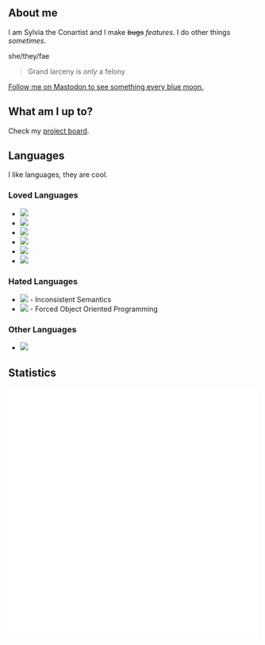 ## About me

I am Sylvia the Conartist and I make ~~bugs~~ *features*. I do other things *sometimes*.

she/they/fae

> Grand larceny is *only* a felony

<a rel="me" href="https://sylvia-is.gay/@sylvia">Follow me on Mastodon to see something every blue moon.</a>

## What am I up to?

Check my [project board](https://github.com/users/SovietKitsune/projects/3/views/1).

## Languages

I like languages, they are cool.

### Loved Languages

* [![](https://img.shields.io/badge/Lua-2C2D72?style=flat-square&logo=lua)](https://lua.org)
* [![](https://img.shields.io/badge/Rust-000000?style=flat-square&logo=rust)](https://rust-lang.org)
* [![](https://img.shields.io/badge/Kotlin-FFFFFF?style=flat-square&logo=kotlin)](https://kotlinlang.org)
* [![](https://img.shields.io/badge/C-FFFFFF?style=flat-square&logo=c)](https://www.iso.org/standard/74528.html)
* [![](https://img.shields.io/badge/Elm-FFFFFF?style=flat-square&logo=elm)](https://elm-lang.org)
* [![](https://img.shields.io/badge/Zig-FFFFFF?style=flat-square&logo=zig)](https://ziglang.org)

### Hated Languages

* [![](https://img.shields.io/badge/JavaScript-FFFFFF?style=flat-square&logo=javascript)](https://developer.mozilla.org/en-US/docs/Web/javascript) - Inconsistent Semantics
* [![](https://img.shields.io/badge/Java-007396?style=flat-square&logo=java)](https://www.java.com/en/) - Forced Object Oriented Programming

### Other Languages

* [![](https://img.shields.io/badge/Python-FFFFFF?style=flat-square&logo=python)](https://python.org)

## Statistics

![Statistics](https://github.com/SovietKitsune/SovietKitsune/blob/master/github-metrics.svg)
